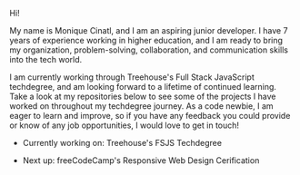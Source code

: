 
Hi!

My name is Monique Cinatl, and I am an aspiring junior developer. I have 7 years of experience working in higher education, and I am ready to bring my organization, problem-solving, collaboration, and communication skills into the tech world. 

I am currently working through Treehouse's Full Stack JavaScript techdegree, and am looking forward to a lifetime of continued learning. Take a look at my repositories below to see some of the projects I have worked on throughout my techdegree journey. As a code newbie, I am eager to learn and improve, so if you have any feedback you could provide or know of any job opportunities, I would love to get in touch!

- Currently working on: Treehouse's FSJS Techdegree

- Next up: freeCodeCamp's Responsive Web Design Cerification

<!--
**DevMo-13/DevMo-13** is a ✨ _special_ ✨ repository because its `README.md` (this file) appears on your GitHub profile.

Here are some ideas to get you started:

- 🔭 I’m currently working on ...
- 🌱 I’m currently learning ...
- 👯 I’m looking to collaborate on ...
- 🤔 I’m looking for help with ...
- 💬 Ask me about ...
- 📫 How to reach me: ...
- 😄 Pronouns: ...
- ⚡ Fun fact: ...

-->

